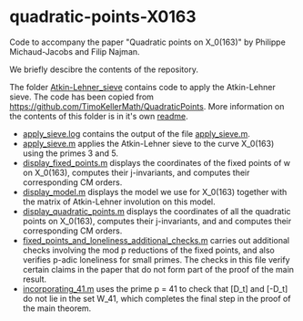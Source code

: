 # quadratic-points-X0163
Code to accompany the paper "Quadratic points on X_0(163)" by Philippe Michaud-Jacobs and Filip Najman.

We briefly descibre the contents of the repository.

The folder [Atkin-Lehner_sieve](Atkin-Lehner_sieve) contains code to apply the Atkin-Lehner sieve. The code has been copied from https://github.com/TimoKellerMath/QuadraticPoints. More information on the contents of this folder is in it's own [readme](Atkin-Lehner_sieve/README.md).

- [apply_sieve.log](apply_sieve.log) contains the output of the file [apply_sieve.m](apply_sieve.m).
- [apply_sieve.m](apply_sieve.m) applies the Atkin-Lehner sieve to the curve X_0(163) using the primes 3 and 5.
- [display_fixed_points.m](display_fixed_points.m) displays the coordinates of the fixed points of w on X_0(163), computes their j-invariants, and computes their corresponding CM orders.
- [display_model.m](display_model.m) displays the model we use for X_0(163) together with the matrix of Atkin-Lehner involution on this model.
- [display_quadratic_points.m](display_quadratic_points.m) displays the coordinates of all the quadratic points on X_0(163), computes their j-invariants, and and computes their corresponding CM orders.
- [fixed_points_and_loneliness_additional_checks.m](fixed_points_and_loneliness_additional_checks.m) carries out additional checks involving the mod p reductions of the fixed points, and also verifies p-adic loneliness for small primes. The checks in this file verify certain claims in the paper that do not form part of the proof of the main result.
- [incorporating_41.m](incorporating_41.m) uses the prime p = 41 to check that [D_t] and [-D_t] do not lie in the set W_41, which completes the final step in the proof of the main theorem.
